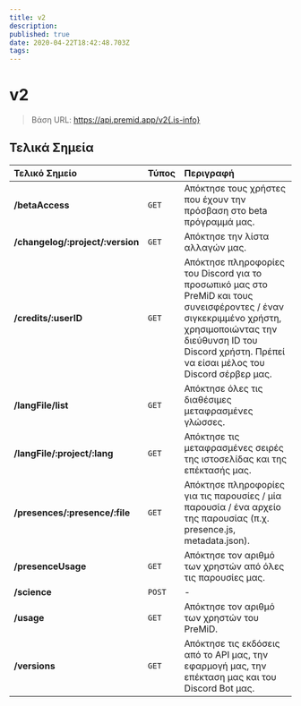 ```yaml
---
title: v2
description:
published: true
date: 2020-04-22T18:42:48.703Z
tags:
---
```


# v2

> Βάση URL: https://api.premid.app/v2{.is-info}


## Τελικά Σημεία

<table>
  <thead>
    <tr>
      <th style="text-align:left">Τελικό Σημείο</th>
      <th style="text-align:left">Τύπος</th>
      <th style="text-align:left">Περιγραφή</th>
    </tr>
  </thead>
  <tbody>
    <tr>
      <td style="text-align:left"><b>/betaAccess</b>
      </td>
      <td style="text-align:left"><code>GET</code></td>
      <td style="text-align:left">Απόκτησε τους χρήστες που έχουν την πρόσβαση στο beta πρόγραμμά μας.</td>
    </tr>
    <tr>
      <td style="text-align:left"><b>/changelog/:project/:version</b>
      </td>
      <td style="text-align:left"><code>GET</code></td>
      <td style="text-align:left">Απόκτησε την λίστα αλλαγών μας.</td>
    </tr>
    <tr>
      <td style="text-align:left"><b>/credits/:userID</b>
      </td>
      <td style="text-align:left"><code>GET</code></td>
      <td style="text-align:left">Απόκτησε πληροφορίες του Discord για το προσωπικό μας στο PreMiD και τους συνεισφέροντες / έναν σιγκεκριμμένο χρήστη, χρησιμοποιώντας την διεύθυνση ID του Discord χρήστη. Πρέπεί να είσαι μέλος του Discord σέρβερ μας.</td>
    </tr>
    <tr>
      <td style="text-align:left"><b>/langFile/list</b>
      </td>
      <td style="text-align:left"><code>GET</code></td>
      <td style="text-align:left">Απόκτησε όλες τις διαθέσιμες μεταφρασμένες γλώσσες.</td>
    </tr>
    <tr>
      <td style="text-align:left"><b>/langFile/:project/:lang</b>
      </td>
      <td style="text-align:left"><code>GET</code></td>
      <td style="text-align:left">Απόκτησε τις μεταφρασμένες σειρές της ιστοσελίδας και της επέκτασής μας.</td>
    </tr>
    <tr>
      <td style="text-align:left"><b>/presences/:presence/:file</b>
      </td>
      <td style="text-align:left"><code>GET</code></td>
      <td style="text-align:left">Απόκτησε πληροφορίες για τις παρουσίες / μία παρουσία / ένα αρχείο της παρουσίας (π.χ. presence.js, metadata.json).</td>
    </tr>
    <tr>
      <td style="text-align:left"><b>/presenceUsage</b>
      </td>
      <td style="text-align:left"><code>GET</code></td>
      <td style="text-align:left">Απόκτησε τον αριθμό των χρηστών από όλες τις παρουσίες μας.</td>
    </tr>
    <tr>
      <td style="text-align:left"><b>/science</b>
      </td>
      <td style="text-align:left"><code>POST</code></td>
      <td style="text-align:left">-</td>
    </tr>
    <tr>
      <td style="text-align:left"><b>/usage</b>
      </td>
      <td style="text-align:left"><code>GET</code></td>
      <td style="text-align:left">Απόκτησε τον αριθμό των χρηστών του PreMiD.</td>
    </tr>
    <tr>
      <td style="text-align:left"><b>/versions</b>
      </td>
      <td style="text-align:left"><code>GET</code></td>
      <td style="text-align:left">Απόκτησε τις εκδόσεις από το API μας, την εφαρμογή μας, την επέκταση μας και του Discord Bot μας.</td>
    </tr>
  </tbody>
</table>

